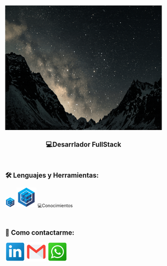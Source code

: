 <p>
<a >
<img height="400px" width="100%" src="https://github.com/FerreyraLautaro/FerreyraLautaro/blob/master/assets/holaMundo-dev.gif"/>
</a>
</p>

<h2 align="center">
  💻Desarrlador FullStack
</h2>

&nbsp;&nbsp;

## 🛠 Lenguajes y Herramientas:

<p  width='40%' align="center">

<a><img src="https://github.com/FerreyraLautaro/FerreyraLautaro/blob/master/icons/sequelize32px.png"></a>
<a><img src="https://github.com/FerreyraLautaro/FerreyraLautaro/blob/master/icons/sequelize64px.png"></a>
💻Conocimientos

</p>

&nbsp;

## 📎 Como contactarme:

<p>

<a href="https://www.linkedin.com/in/lautaro-ferreyra-6713201ba/" rel="noopener noreferrer" target="_blank"><img src="https://github.com/FerreyraLautaro/FerreyraLautaro/blob/master/icons/link.png"></a>
<a href="mailto:ferreyralautaro69@gmail.com"><img src="https://github.com/FerreyraLautaro/FerreyraLautaro/blob/master/icons/gmail.png"></a>
<a href="https://api.whatsapp.com/send?phone=3513348627" target="_blank"><img src="https://github.com/FerreyraLautaro/FerreyraLautaro/blob/master/icons/wsp.png"></a>

</p>
